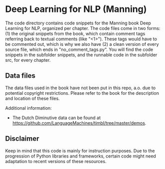 # Deep Learning for NLP (Manning)
The code directory contains code snippets for the Manning book Deep Learning for NLP, organized per chapter.
The code files come in two forms: (1) the original snippets from the book, which contain comment tags referring back to textual comments (like "<1>"). These tags would have to be commented out, which is why we also have (2) a clean version of every source file, which ends in "no_comment_tags.py".
You will find the code snippets in the subfolder snippets, and the runnable code in the subfolder src, for every chapter.

## Data files
The data files used in the book have not been put in this repo, a.o. due to potential copyright restrictions.
Please refer to the book for the description and location of these files.

Additional information: 

* The Dutch Diminutive data can be found at https://github.com/LanguageMachines/timbl/tree/master/demos.

## Disclaimer
Keep in mind that this code is mainly for instruction purposes. Due to the progression of Python libraries and frameworks, certain code might need adaptation to recent versions of these resources.



